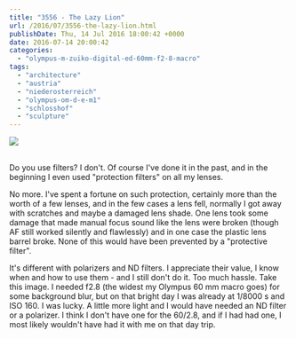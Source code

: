 ```yaml
---
title: "3556 - The Lazy Lion"
url: /2016/07/3556-the-lazy-lion.html
publishDate: Thu, 14 Jul 2016 18:00:42 +0000
date: 2016-07-14 20:00:42
categories: 
  - "olympus-m-zuiko-digital-ed-60mm-f2-8-macro"
tags: 
  - "architecture"
  - "austria"
  - "niederosterreich"
  - "olympus-om-d-e-m1"
  - "schlosshof"
  - "sculpture"
---
```

<div class="container">
<div class="center"><a target="_blank" href="https://d25zfm9zpd7gm5.cloudfront.net/1200x1200/2016/20160327_120324_lr.jpg"><img class="webfeedsFeaturedVisual" src="https://d25zfm9zpd7gm5.cloudfront.net/0600x0600/2016/20160327_120324_lr.jpg" /></a></div>
</div>
<br />

Do you use filters? I don't. Of course I've done it in the past, and in the beginning I even used "protection filters" on all my lenses.

No more. I've spent a fortune on such protection, certainly more than the worth of a few lenses, and in the few cases a lens fell, normally I got away with scratches and maybe a damaged lens shade. One lens took some damage that made manual focus sound like the lens were broken (though AF still worked silently and flawlessly) and in one case the plastic lens barrel broke. None of this would have been prevented by a "protective filter".

It's different with polarizers and ND filters. I appreciate their value, I know when and how to use them - and I still don't do it. Too much hassle. Take this image. I needed f2.8 (the widest my Olympus 60&nbsp;mm macro goes) for some background blur, but on that bright day I was already at 1/8000&nbsp;s and ISO&nbsp;160. I was lucky. A little more light and I would have needed an ND filter or a polarizer. I think I don't have one for the 60/2.8, and if I had had one, I most likely wouldn't have had it with me on that day trip.

